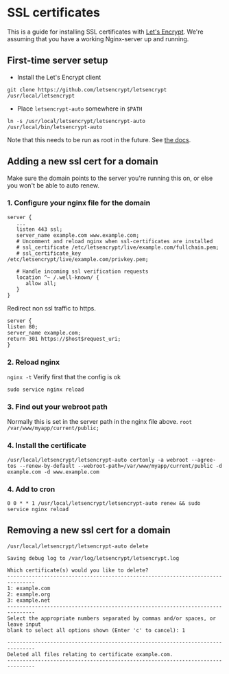 # SSL certificates

This is a guide for installing SSL certificates with [Let's Encrypt](https://letsencrypt.readthedocs.org/en/latest/).
We're assuming that you have a working Nginx-server up and running.

## First-time server setup

* Install the Let's Encrypt client

`git clone https://github.com/letsencrypt/letsencrypt /usr/local/letsencrypt`

* Place `letsencrypt-auto` somewhere in `$PATH`

`ln -s /usr/local/letsencrypt/letsencrypt-auto /usr/local/bin/letsencrypt-auto`

Note that this needs to be run as root in the future. See [the docs](https://letsencrypt.readthedocs.org/en/latest/intro.html#system-requirements).

## Adding a new ssl cert for a domain

Make sure the domain points to the server you're running this on, or
else you won't be able to auto renew.

### 1. Configure your nginx file for the domain

```
server {
   ...
   listen 443 ssl;
   server_name example.com www.example.com;
   # Uncomment and reload nginx when ssl-certificates are installed
   # ssl_certificate /etc/letsencrypt/live/example.com/fullchain.pem;
   # ssl_certificate_key /etc/letsencrypt/live/example.com/privkey.pem;

   # Handle incoming ssl verification requests
   location ^~ /.well-known/ {
      allow all;
   }
}

```

Redirect non ssl traffic to https.

```
server {
listen 80;
server_name example.com;
return 301 https://$host$request_uri;
}
```

### 2. Reload nginx

`nginx -t` Verify first that the config is ok

`sudo service nginx reload`

### 3. Find out your webroot path

Normally this is set in the server path in the nginx file above.
`root /var/www/myapp/current/public;`

### 4. Install the certificate

`/usr/local/letsencrypt/letsencrypt-auto certonly -a webroot --agree-tos --renew-by-default --webroot-path=/var/www/myapp/current/public -d example.com -d www.example.com`

### 4. Add to cron

```
0 0 * * 1 /usr/local/letsencrypt/letsencrypt-auto renew && sudo service nginx reload
```

## Removing a new ssl cert for a domain
`/usr/local/letsencrypt/letsencrypt-auto delete`
```
Saving debug log to /var/log/letsencrypt/letsencrypt.log

Which certificate(s) would you like to delete?
-------------------------------------------------------------------------------
1: example.com
2: example.org
3: example.net
-------------------------------------------------------------------------------
Select the appropriate numbers separated by commas and/or spaces, or leave input
blank to select all options shown (Enter 'c' to cancel): 1

-------------------------------------------------------------------------------
Deleted all files relating to certificate example.com.
-------------------------------------------------------------------------------
```
